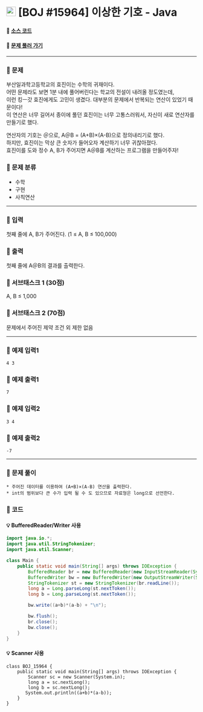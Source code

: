  # <img src="https://d2gd6pc034wcta.cloudfront.net/tier/1-a.svg" width="25" height="25"> [BOJ #15964]  이상한 기호 - Java 
#### :link: [소스 코드](https://github.com/nexusgh12/Algorithm/tree/main/BaekjoonOnlineJudge/BOJ_15964/BOJ_15964.java)  
#### :link: [문제 풀러 가기](https://www.acmicpc.net/problem/15964)

***
### :seedling: 문제
부산일과학고등학교의 효진이는 수학의 귀재이다.  
어떤 문제라도 보면 1분 내에 풀어버린다는 학교의 전설이 내려올 정도였는데,  
이런 킹ㅡ갓 효진에게도 고민이 생겼다. 대부분의 문제에서 반복되는 연산이 있었기 때문이다!  
이 연산은 너무 길어서 종이에 풀던 효진이는 너무 고통스러워서, 자신이 새로 연산자를 만들기로 했다.

연산자의 기호는 ＠으로, A＠B = (A+B)×(A-B)으로 정의내리기로 했다.  
하지만, 효진이는 막상 큰 숫자가 들어오자 계산하기 너무 귀찮아졌다.  
효진이를 도와 정수 A, B가 주어지면 A＠B를 계산하는 프로그램을 만들어주자!  

### :seedling: 문제 분류
- 수학
- 구현
- 사칙연산
***
### :seedling: 입력
첫째 줄에 A, B가 주어진다. (1 ≤ A, B ≤ 100,000)

### :seedling: 출력
첫째 줄에 A＠B의 결과를 출력한다.

### :seedling: 서브태스크 1 (30점)
A, B ≤ 1,000

### :seedling: 서브태스크 2 (70점)
문제에서 주어진 제약 조건 외 제한 없음

***

### :seedling: 예제 입력1
```
4 3
```

### :seedling: 예제 출력1
```
7
```


### :seedling: 예제 입력2
```
3 4
```

### :seedling: 예제 출력2
```
-7
```
***


### :seedling: 문제 풀이
    * 주어진 데이터를 이용하여 (A+B)×(A-B) 연산을 출력한다.
    * int의 범위보다 큰 수가 입력 될 수 도 있으므로 자료형은 long으로 선언한다.

### :seedling: 코드

#### :bulb: BufferedReader/Writer 사용
```java
import java.io.*;
import java.util.StringTokenizer;
import java.util.Scanner;

class Main {
    public static void main(String[] args) throws IOException {
        BufferedReader br = new BufferedReader(new InputStreamReader(System.in));
        BufferedWriter bw = new BufferedWriter(new OutputStreamWriter(System.out));
        StringTokenizer st = new StringTokenizer(br.readLine());
        long a = Long.parseLong(st.nextToken());
        long b = Long.parseLong(st.nextToken());

        bw.write((a+b)*(a-b) + "\n");

        bw.flush();
        br.close();
        bw.close();
    }
}
```

#### :bulb: Scanner 사용

```
class BOJ_15964 {
    public static void main(String[] args) throws IOException {
        Scanner sc = new Scanner(System.in);
        long a = sc.nextLong();
        long b = sc.nextLong();
       System.out.println((a+b)*(a-b));
    }
}
```
